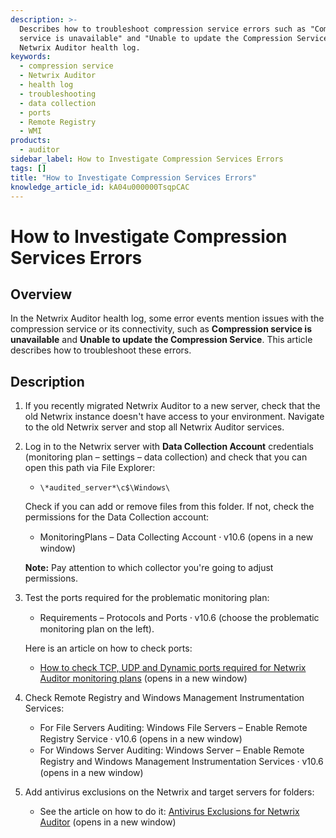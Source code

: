 ```yaml
---
description: >-
  Describes how to troubleshoot compression service errors such as "Compression
  service is unavailable" and "Unable to update the Compression Service" in the
  Netwrix Auditor health log.
keywords:
  - compression service
  - Netwrix Auditor
  - health log
  - troubleshooting
  - data collection
  - ports
  - Remote Registry
  - WMI
products:
  - auditor
sidebar_label: How to Investigate Compression Services Errors
tags: []
title: "How to Investigate Compression Services Errors"
knowledge_article_id: kA04u000000TsqpCAC
---
```


# How to Investigate Compression Services Errors

## Overview

In the Netwrix Auditor health log, some error events mention issues with the compression service or its connectivity, such as **Compression service is unavailable** and **Unable to update the Compression Service**. This article describes how to troubleshoot these errors.

## Description

1. If you recently migrated Netwrix Auditor to a new server, check that the old Netwrix instance doesn't have access to your environment. Navigate to the old Netwrix server and stop all Netwrix Auditor services.
2. Log in to the Netwrix server with **Data Collection Account** credentials (monitoring plan – settings – data collection) and check that you can open this path via File Explorer:
   - `\*audited_server*\c$\Windows\`

   Check if you can add or remove files from this folder. If not, check the permissions for the Data Collection account:

   - MonitoringPlans – Data Collecting Account ⸱ v10.6 (opens in a new window)

   **Note:** Pay attention to which collector you're going to adjust permissions.
3. Test the ports required for the problematic monitoring plan:
   - Requirements – Protocols and Ports ⸱ v10.6 (choose the problematic monitoring plan on the left).

   Here is an article on how to check ports:

   - [How to check TCP, UDP and Dynamic ports required for Netwrix Auditor monitoring plans](/docs/kb/auditor/check-tcp-and-udp-ports-required.md) (opens in a new window)
4. Check Remote Registry and Windows Management Instrumentation Services:
   - For File Servers Auditing: Windows File Servers – Enable Remote Registry Service ⸱ v10.6 (opens in a new window)
   - For Windows Server Auditing: Windows Server – Enable Remote Registry and Windows Management Instrumentation Services ⸱ v10.6 (opens in a new window)
5. Add antivirus exclusions on the Netwrix and target servers for folders:
   - See the article on how to do it: [Antivirus Exclusions for Netwrix Auditor](/docs/kb/auditor/antivirus-exclusions-for-netwrix-auditor.md) (opens in a new window)

